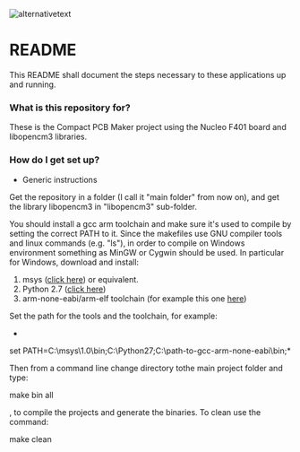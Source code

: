 ![alternativetext](https://bitbucket.org/compactpcbmaker/cpcbm/raw/517162e310646dce856bea25bbfab23e390ca87a/resources/the_ant_logo/the_ant_logo.png)

# README #

This README shall document the steps necessary to these applications up and running.

### What is this repository for? ###

These is the Compact PCB Maker project using the Nucleo F401 board and libopencm3 libraries. 

### How do I get set up? ###

* Generic instructions

Get the repository in a folder (I call it "main folder" from now on), and get the library libopencm3 in "libopencm3" sub-folder.

You should install a gcc arm toolchain and make sure it's used to compile by setting the correct PATH to it.
Since the makefiles use GNU compiler tools and linux commands (e.g. "ls"), in order to compile on Windows environment something as MinGW or Cygwin should be used.
In particular for Windows, download and install:

1. msys ([click here](http://sourceforge.net/projects/mingw/files/MSYS/Base/msys-core/msys-1.0.11/MSYS-1.0.11.exe)) or equivalent.
2. Python 2.7 ([click here](http://www.python.org/ftp/python/2.7/python-2.7.msi))
3. arm-none-eabi/arm-elf toolchain (for example this one [here](https://launchpad.net/gcc-arm-embedded))

Set the path for the tools and the toolchain, for example:

*
set PATH=C:\msys\1.0\bin\;C:\Python27\;C:\path-to-gcc-arm-none-eabi\bin;*

Then from a command line change directory tothe main project folder and type:

make bin all

, to compile the projects and generate the binaries.
To clean use the command:

make clean
